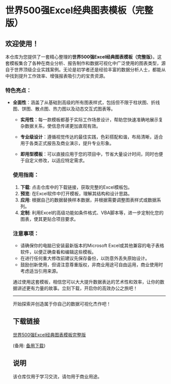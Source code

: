 # 世界500强Excel经典图表模板（完整版）

## 欢迎使用！

本仓库为您提供了一套精心整理的**世界500强Excel经典图表模板（完整版）**。这套模板集合了各种在商业分析、报告制作和数据可视化中广泛使用的图表类型，源自于世界顶级企业实践案例。无论是初学者还是经验丰富的数据分析人士，都能从中找到提升工作效率、增强报表吸引力的宝贵资源。

### 特色亮点：

- **全面性**：涵盖了从基础到高级的所有图表样式，包括但不限于柱状图、折线图、饼图、散点图、热力图以及动态交互式图表等。

  - **实用性**：每一款模板都基于实际工作场景设计，帮助您快速准确地展示复杂数据关系，使信息传递更加直观有效。

  - **专业级设计**：遵循视觉传达的最佳实践，色彩搭配和谐，布局清晰，适合用于各类正式报告及商业演示，提升专业形象。

  - **即用型模板**：可以直接应用于您的项目中，节省大量设计时间，同时也便于自定义修改，以适应特定需求。

  ### 使用指南：

  1. **下载**: 点击仓库中的下载链接，获取完整的Excel模板包。
  2. **预览**: 在Excel软件中打开模板，理解其结构和设计思路。
  3. **应用**: 根据自己的数据替换样本数据，并根据需要调整图表样式或数据系列。
  4. **定制**: 利用Excel的高级功能如条件格式、VBA脚本等，进一步定制化您的图表，使其更贴合项目要求。

  ### 注意事项：
  - 请确保你的电脑已安装最新版本的Microsoft Excel或其他兼容的电子表格软件，以便正确查看和编辑这些模板。
  - 在进行任何重大修改前建议先保存备份，以防意外丢失原始设计。
  - 鼓励创新使用，但请注意尊重版权，非商业用途可自由运用，商业使用时考虑适当引用来源。

  通过使用这套模板，相信您可以大大提升数据表达的艺术性和效率，让你的数据讲述更有力量的故事。立刻下载，开启你的高效办公之旅吧！

  ---

  开始探索并创造属于你自己的数据可视化杰作吧！

  ## 下载链接
  [世界500强Excel经典图表模板完整版](https://pan.quark.cn/s/569de3725217) 

  (备用: [备用下载](https://pan.baidu.com/s/1I28F3jrQrSrLMJo1rTdEHg?pwd=1234))

  ## 说明

  该仓库仅用于学习交流，请勿用于商业用途。
